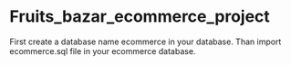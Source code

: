 # Fruits_bazar_ecommerce_project

First create a database name ecommerce in your database. Than import ecommerce.sql file in your ecommerce database.

